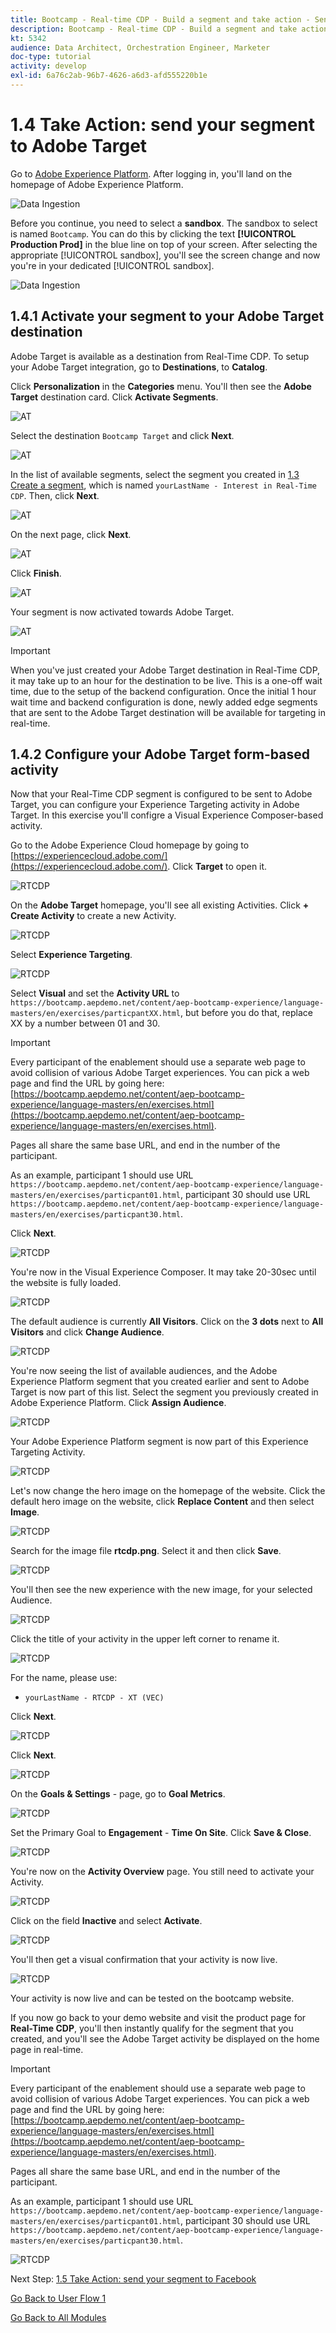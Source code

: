 ```yaml
---
title: Bootcamp - Real-time CDP - Build a segment and take action - Send your segment to Adobe Target
description: Bootcamp - Real-time CDP - Build a segment and take action - Send your segment to Adobe Target
kt: 5342
audience: Data Architect, Orchestration Engineer, Marketer
doc-type: tutorial
activity: develop
exl-id: 6a76c2ab-96b7-4626-a6d3-afd555220b1e
---
```

# 1.4 Take Action: send your segment to Adobe Target

Go to [Adobe Experience Platform](https://experience.adobe.com/platform). After logging in, you'll land on the homepage of Adobe Experience Platform.

![Data Ingestion](./images/home.png)

Before you continue, you need to select a **sandbox**. The sandbox to select is named ``Bootcamp``. You can do this by clicking the text **[!UICONTROL Production Prod]** in the blue line on top of your screen. After selecting the appropriate [!UICONTROL sandbox], you'll see the screen change and now you're in your dedicated [!UICONTROL sandbox].

![Data Ingestion](./images/sb1.png)

## 1.4.1 Activate your segment to your Adobe Target destination

Adobe Target is available as a destination from Real-Time CDP. To setup your Adobe Target integration, go to **Destinations**, to **Catalog**.

Click **Personalization** in the **Categories** menu. You'll then see the **Adobe Target** destination card. Click **Activate Segments**.

![AT](./images/atdest1.png)

Select the destination ``Bootcamp Target`` and click **Next**.

![AT](./images/atdest3.png)

In the list of available segments, select the segment you created in [1.3 Create a segment](./ex3.md), which is named `yourLastName - Interest in Real-Time CDP`. Then, click **Next**.

![AT](./images/atdest8.png)

On the next page, click **Next**.

![AT](./images/atdest9.png)

Click **Finish**. 

![AT](./images/atdest10.png)

Your segment is now activated towards Adobe Target.

![AT](./images/atdest11.png)

>[!IMPORTANT]
>
>When you've just created your Adobe Target destination in Real-Time CDP, it may take up to an hour for the destination to be live. This is a one-off wait time, due to the setup of the backend configuration. Once the initial 1 hour wait time and backend configuration is done, newly added edge segments that are sent to the Adobe Target destination will be available for targeting in real-time.

## 1.4.2 Configure your Adobe Target form-based activity 

Now that your Real-Time CDP segment is configured to be sent to Adobe Target, you can configure your Experience Targeting activity in Adobe Target. In this exercise you'll configre a Visual Experience Composer-based activity.

Go to the Adobe Experience Cloud homepage by going to [https://experiencecloud.adobe.com/](https://experiencecloud.adobe.com/). Click **Target** to open it.

![RTCDP](./images/excl.png)

On the **Adobe Target** homepage, you'll see all existing Activities.
Click **+ Create Activity** to create a new Activity.

![RTCDP](./images/exclatov.png)

Select **Experience Targeting**.

![RTCDP](./images/exclatcrxt.png)

Select **Visual** and set the **Activity URL** to `https://bootcamp.aepdemo.net/content/aep-bootcamp-experience/language-masters/en/exercises/particpantXX.html`, but before you do that, replace XX by a number between 01 and 30.

>[!IMPORTANT]
>
>Every participant of the enablement should use a separate web page to avoid collision of various Adobe Target experiences. You can pick a web page and find the URL by going here: [https://bootcamp.aepdemo.net/content/aep-bootcamp-experience/language-masters/en/exercises.html](https://bootcamp.aepdemo.net/content/aep-bootcamp-experience/language-masters/en/exercises.html). 
>
>Pages all share the same base URL, and end in the number of the participant. 
>
>As an example, participant 1 should use URL `https://bootcamp.aepdemo.net/content/aep-bootcamp-experience/language-masters/en/exercises/particpant01.html`, participant 30 should use URL `https://bootcamp.aepdemo.net/content/aep-bootcamp-experience/language-masters/en/exercises/particpant30.html`.

Click **Next**. 

![RTCDP](./images/exclatcrxtdtlform.png)

You're now in the Visual Experience Composer. It may take 20-30sec until the website is fully loaded.

![RTCDP](./images/atform1.png)

The default audience is currently **All Visitors**. Click on the **3 dots** next to **All Visitors** and click **Change Audience**.

![RTCDP](./images/atform3.png)

You're now seeing the list of available audiences, and the Adobe Experience Platform segment that you created earlier and sent to Adobe Target is now part of this list. Select the segment you previously created in Adobe Experience Platform. Click **Assign Audience**.

![RTCDP](./images/exclatvecchaud.png)

Your Adobe Experience Platform segment is now part of this Experience Targeting Activity.

![RTCDP](./images/atform4.png)

Let's now change the hero image on the homepage of the website. Click the default hero image on the website, click **Replace Content** and then select **Image**.

![RTCDP](./images/atform5.png)

Search for the image file **rtcdp.png**. Select it and then click **Save**.

![RTCDP](./images/atform6.png)

You'll then see the new experience with the new image, for your selected Audience.

![RTCDP](./images/atform7.png)

Click the title of your activity in the upper left corner to rename it.

![RTCDP](./images/exclatvecname.png)

For the name, please use:

- `yourLastName - RTCDP - XT (VEC)`

Click **Next**.

![RTCDP](./images/atform8.png)

Click **Next**.

![RTCDP](./images/atform8a.png)

On the **Goals & Settings** - page, go to **Goal Metrics**.

![RTCDP](./images/atform9.png)

Set the Primary Goal to **Engagement** - **Time On Site**. Click **Save & Close**.

![RTCDP](./images/vec3.png)

You're now on the **Activity Overview** page. You still need to activate your Activity.

![RTCDP](./images/atform10.png)

Click on the field **Inactive** and select **Activate**.

![RTCDP](./images/atform11.png)

You'll then get a visual confirmation that your activity is now live.

![RTCDP](./images/atform12.png)

Your activity is now live and can be tested on the bootcamp website.

If you now go back to your demo website and visit the product page for **Real-Time CDP**, you'll then instantly qualify for the segment that you created, and you'll see the Adobe Target activity be displayed on the home page in real-time.

>[!IMPORTANT]
>
>Every participant of the enablement should use a separate web page to avoid collision of various Adobe Target experiences. You can pick a web page and find the URL by going here: [https://bootcamp.aepdemo.net/content/aep-bootcamp-experience/language-masters/en/exercises.html](https://bootcamp.aepdemo.net/content/aep-bootcamp-experience/language-masters/en/exercises.html). 
>
>Pages all share the same base URL, and end in the number of the participant. 
>
>As an example, participant 1 should use URL `https://bootcamp.aepdemo.net/content/aep-bootcamp-experience/language-masters/en/exercises/particpant01.html`, participant 30 should use URL `https://bootcamp.aepdemo.net/content/aep-bootcamp-experience/language-masters/en/exercises/particpant30.html`.

![RTCDP](./images/atform12a.png)

Next Step: [1.5 Take Action: send your segment to Facebook](./ex5.md)

[Go Back to User Flow 1](./uc1.md)

[Go Back to All Modules](../../overview.md)
